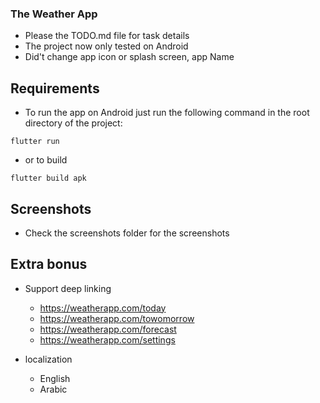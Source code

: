 ### The Weather App
- Please the TODO.md file for task details
- The project now only tested on Android
- Did't change app icon or splash screen, app Name

## Requirements
- To run the app on Android just run the following command in the root directory of the project:
```
flutter run
```

- or to build
```
flutter build apk
```


## Screenshots
- Check the screenshots folder for the screenshots

## Extra bonus 
- Support deep linking
  - https://weatherapp.com/today
  - https://weatherapp.com/towomorrow
  - https://weatherapp.com/forecast
  - https://weatherapp.com/settings

- localization
  - English
  - Arabic
